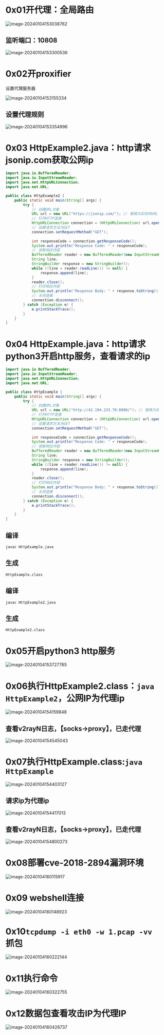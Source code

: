 # 0x01开代理：全局路由

![image-20240104153038762](java%E6%B8%97%E9%80%8F%E5%B7%A5%E5%85%B7%E8%B5%B0%E4%BB%A3%E7%90%86.assets/image-20240104153038762.png)



## 监听端口：10808

![image-20240104153300536](java%E6%B8%97%E9%80%8F%E5%B7%A5%E5%85%B7%E8%B5%B0%E4%BB%A3%E7%90%86.assets/image-20240104153300536.png)



# 0x02开proxifier



设置代理服务器

![image-20240104153155334](java%E6%B8%97%E9%80%8F%E5%B7%A5%E5%85%B7%E8%B5%B0%E4%BB%A3%E7%90%86.assets/image-20240104153155334.png)





## 设置代理规则

![image-20240104153354996](java%E6%B8%97%E9%80%8F%E5%B7%A5%E5%85%B7%E8%B5%B0%E4%BB%A3%E7%90%86.assets/image-20240104153354996.png)



# 0x03 HttpExample2.java：http请求jsonip.com获取公网ip

```java
import java.io.BufferedReader;
import java.io.InputStreamReader;
import java.net.HttpURLConnection;
import java.net.URL;

public class HttpExample2 {
    public static void main(String[] args) {
        try {
            // 创建URL对象
            URL url = new URL("https://jsonip.com/"); // 替换为实际的URL
            // 打开HTTP连接
            HttpURLConnection connection = (HttpURLConnection) url.openConnection();
            // 设置请求方法为GET
            connection.setRequestMethod("GET");
			
            int responseCode = connection.getResponseCode();
            System.out.println("Response Code: " + responseCode);
            // 读取响应内容
            BufferedReader reader = new BufferedReader(new InputStreamReader(connection.getInputStream()));
            String line;
            StringBuilder response = new StringBuilder();
            while ((line = reader.readLine()) != null) {
                response.append(line);
            }
            reader.close();
            // 打印响应内容
            System.out.println("Response Body: " + response.toString());
            // 关闭连接
            connection.disconnect();
        } catch (Exception e) {
            e.printStackTrace();
        }
    }
}

```



# 0x04 HttpExample.java：http请求python3开启http服务，查看请求的ip

```java
import java.io.BufferedReader;
import java.io.InputStreamReader;
import java.net.HttpURLConnection;
import java.net.URL;

public class HttpExample {
    public static void main(String[] args) {
        try {
            // 创建URL对象
            URL url = new URL("http://42.194.233.78:8000/"); // 替换为实际的URL
            // 打开HTTP连接
            HttpURLConnection connection = (HttpURLConnection) url.openConnection();
            // 设置请求方法为GET
            connection.setRequestMethod("GET");
			
            int responseCode = connection.getResponseCode();
            System.out.println("Response Code: " + responseCode);
            // 读取响应内容
            BufferedReader reader = new BufferedReader(new InputStreamReader(connection.getInputStream()));
            String line;
            StringBuilder response = new StringBuilder();
            while ((line = reader.readLine()) != null) {
                response.append(line);
            }
            reader.close();
            // 打印响应内容
            System.out.println("Response Body: " + response.toString());
            // 关闭连接
            connection.disconnect();
        } catch (Exception e) {
            e.printStackTrace();
        }
    }
}

```



## 编译

`javac HttpExample.java`

## 生成

`HttpExample.class`



## 编译

`javac HttpExample2.java`

## 生成

`HttpExample2.class`





# 0x05开启python3 http服务

![image-20240104153727765](java%E6%B8%97%E9%80%8F%E5%B7%A5%E5%85%B7%E8%B5%B0%E4%BB%A3%E7%90%86.assets/image-20240104153727765.png)









# 0x06执行HttpExample2.class：`java HttpExample2`，公网IP为代理ip

![image-20240104154159848](java%E6%B8%97%E9%80%8F%E5%B7%A5%E5%85%B7%E8%B5%B0%E4%BB%A3%E7%90%86.assets/image-20240104154159848.png)

## 查看v2rayN日志，【socks->proxy】，已走代理

![image-20240104154545043](java%E6%B8%97%E9%80%8F%E5%B7%A5%E5%85%B7%E8%B5%B0%E4%BB%A3%E7%90%86.assets/image-20240104154545043.png)



# 0x07执行HttpExample.class:`java HttpExample`

![image-20240104154403127](java%E6%B8%97%E9%80%8F%E5%B7%A5%E5%85%B7%E8%B5%B0%E4%BB%A3%E7%90%86.assets/image-20240104154403127.png)

## 请求ip为代理ip

![image-20240104154417013](java%E6%B8%97%E9%80%8F%E5%B7%A5%E5%85%B7%E8%B5%B0%E4%BB%A3%E7%90%86.assets/image-20240104154417013.png)





## 查看v2rayN日志，【socks->proxy】，已走代理

![image-20240104154800273](java%E6%B8%97%E9%80%8F%E5%B7%A5%E5%85%B7%E8%B5%B0%E4%BB%A3%E7%90%86.assets/image-20240104154800273.png)



# 0x08部署cve-2018-2894漏洞环境

![image-20240104160115917](java%E6%B8%97%E9%80%8F%E5%B7%A5%E5%85%B7%E8%B5%B0%E4%BB%A3%E7%90%86.assets/image-20240104160115917.png)







# 0x09 webshell连接

![image-20240104160148923](java%E6%B8%97%E9%80%8F%E5%B7%A5%E5%85%B7%E8%B5%B0%E4%BB%A3%E7%90%86.assets/image-20240104160148923.png)







# 0x10`tcpdump -i eth0 -w 1.pcap -vv` 抓包

![image-20240104160222144](java%E6%B8%97%E9%80%8F%E5%B7%A5%E5%85%B7%E8%B5%B0%E4%BB%A3%E7%90%86.assets/image-20240104160222144.png)





# 0x11执行命令

![image-20240104160322755](java%E6%B8%97%E9%80%8F%E5%B7%A5%E5%85%B7%E8%B5%B0%E4%BB%A3%E7%90%86.assets/image-20240104160322755.png)



# 0x12数据包查看攻击IP为代理IP

![image-20240104160426737](java%E6%B8%97%E9%80%8F%E5%B7%A5%E5%85%B7%E8%B5%B0%E4%BB%A3%E7%90%86.assets/image-20240104160426737.png)

